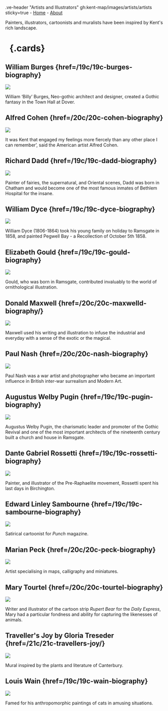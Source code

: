 .ve-header "Artists and Illustrators" gh:kent-map/images/artists/artists sticky=true
    - [Home](/)
    - [About](/about)

Painters, illustrators, cartoonists and muralists have been inspired by Kent's rich landscape.

# &nbsp; {.cards}

## William Burges {href=/19c/19c-burges-biography}

![](https://iiif.juncture-digital.org/thumbnail?url=https://stor.artstor.org/stor/a8d2851f-3fb0-4314-b8c4-8fde9baf5892)

William ‘Billy’ Burges, Neo-gothic architect and designer, created a Gothic fantasy in the Town Hall at Dover.

## Alfred Cohen {href=/20c/20c-cohen-biography}

![](https://iiif.juncture-digital.org/thumbnail?url=https://raw.githubusercontent.com/kent-map/kent/main/20c/images/redlandscape.jpg)

It was Kent that engaged my feelings more fiercely than any other place I can remember’, said the American artist Alfred Cohen. 

## Richard Dadd {href=/19c/19c-dadd-biography}

![](https://iiif.juncture-digital.org/thumbnail?url=https://upload.wikimedia.org/wikipedia/commons/b/be/Richard_Dadd_-_Fish_Market_by_the_Sea_-_Google_Art_Project.jpg)

Painter of fairies, the supernatural, and Oriental scenes, Dadd was born in Chatham and would become one of the most famous inmates of Bethlem Hospital for the insane.

## William Dyce {href=/19c/19c-dyce-biography}

![](https://iiif.juncture-digital.org/thumbnail?url=https://upload.wikimedia.org/wikipedia/commons/3/3b/William_Dyce_-_Pegwell_Bay%2C_Kent_-_a_Recollection_of_October_5th_1858_-_Google_Art_Project.jpg)

William Dyce (1806-1864) took his young family on holiday to Ramsgate in 1858, and painted Pegwell Bay - a Recollection of October 5th 1858.

## Elizabeth Gould {href=/19c/19c-gould-biography}

![](https://iiif.juncture-digital.org/thumbnail?url=https://upload.wikimedia.org/wikipedia/commons/7/7d/Ptilonorynchus_maculatus_The_Birds_of_Australia_Vol_IV.jpg)

Gould, who was born in Ramsgate, contributed invaluably to the world of ornithological illustration. 

## Donald Maxwell {href=/20c/20c-maxwelld-biography/}

![](https://iiif.juncture-digital.org/thumbnail?url=https://stor.artstor.org/stor/621c9fa5-d0fd-44c4-8dd0-3b43ccb05a32)

Maxwell used his writing and illustration to infuse the industrial and everyday with a sense of the exotic or the magical. 

## Paul Nash {href=/20c/20c-nash-biography}

![](https://iiif.juncture-digital.org/thumbnail?url=https://upload.wikimedia.org/wikipedia/commons/9/95/Dymchurch_-_The_Strange_Coast_by_Paul_Nash_-_Paul_Nash_-_ABDAG000153.jpg)

Paul Nash was a war artist and photographer who became an important influence in British inter-war surrealism and Modern Art. 

## Augustus Welby Pugin {href=/19c/19c-pugin-biography}

![](https://iiif.juncture-digital.org/thumbnail?url=https://stor.artstor.org/stor/fe3e0abd-0d14-4bff-ac3d-a6a600a6c298)

Augustus Welby Pugin, the charismatic leader and promoter of the Gothic Revival and one of the most important architects of the nineteenth century built a church and house in Ramsgate.

## Dante Gabriel Rossetti {href=/19c/19c-rossetti-biography}

![](https://iiif.juncture-digital.org/thumbnail?url=https://upload.wikimedia.org/wikipedia/commons/7/7b/Dante_Gabriel_Rossetti_005.jpg)

Painter, and illustrator of the Pre-Raphaelite movement, Rossetti spent his last days in Birchington.

## Edward Linley Sambourne {href=/19c/19c-sambourne-biography}

![](https://iiif.juncture-digital.org/thumbnail?url=https://stor.artstor.org/stor/c588a4b8-e77a-4b52-bf74-c1dc705350b8)

Satirical cartoonist for _Punch_ magazine.

## Marian Peck {href=/20c/20c-peck-biography}

![](https://iiif.juncture-digital.org/thumbnail?url=https://stor.artstor.org/stor/f3df3254-575f-4f32-ae8b-198c806e9d50)

Artist specialising in maps, calligraphy and miniatures.

## Mary Tourtel {href=/20c/20c-tourtel-biography}

![](https://iiif.juncture-digital.org/thumbnail?url=https://upload.wikimedia.org/wikipedia/commons/2/23/De_avonturen_van_Bruintje_Beer_-_Dertiende_serie_-_Omslag.jpg)

Writer and illustrator of the cartoon strip _Rupert Bear_ for the _Daily Express_, Mary had a particular fondness and ability for capturing the likenesses of animals.

## Traveller's Joy by Gloria Treseder {href=/21c/21c-travellers-joy/}

![](https://iiif.juncture-digital.org/thumbnail?url=https://stor.artstor.org/stor/fae476ff-29d2-4cf1-aa56-9bc77eebb358)

Mural inspired by the plants and literature of Canterbury.

## Louis Wain {href=/19c/19c-wain-biography}

![](https://iiif.juncture-digital.org/thumbnail?url=https://upload.wikimedia.org/wikipedia/commons/c/cc/Wain_cat_profile.jpg)

Famed for his anthropomorphic paintings of cats in amusing situations.

